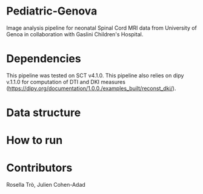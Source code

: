 # Pediatric-Genova
Image analysis pipeline for neonatal Spinal Cord MRI data from University of Genoa in collaboration with Gaslini Children's Hospital.
# Dependencies 
This pipeline was tested on SCT v4.1.0. This pipeline also relies on dipy v.1.1.0 for computation of DTI and DKI measures (https://dipy.org/documentation/1.0.0./examples_built/reconst_dki/).
# Data structure
# How to run         
# Contributors
Rosella Trò, Julien Cohen-Adad

